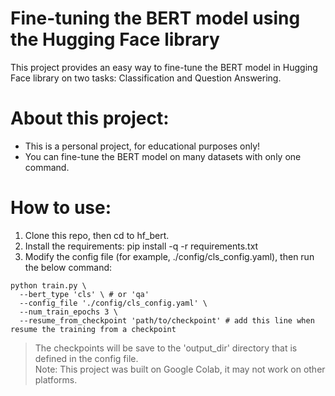 # Fine-tuning the BERT model using the Hugging Face library
This project provides an easy way to fine-tune the BERT model in Hugging Face library on two tasks: Classification and Question Answering.
# About this project:
- This is a personal project, for educational purposes only!
- You can fine-tune the BERT model on many datasets with only one command.
# How to use:
1. Clone this repo, then cd to hf_bert.
2. Install the requirements: pip install -q -r requirements.txt
3. Modify the config file (for example, ./config/cls_config.yaml), then run the below command:
```
python train.py \
  --bert_type 'cls' \ # or 'qa'
  --config_file './config/cls_config.yaml' \
  --num_train_epochs 3 \
  --resume_from_checkpoint 'path/to/checkpoint' # add this line when resume the training from a checkpoint
```
> The checkpoints will be save to the 'output_dir' directory that is defined in the config file. \
Note: This project was built on Google Colab, it may not work on other platforms.
